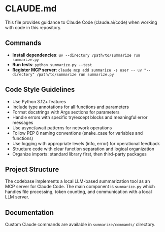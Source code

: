 # CLAUDE.md

This file provides guidance to Claude Code (claude.ai/code) when working with code in this repository.

## Commands

- **Install dependencies**: `uv --directory /path/to/summarize run summarize.py`
- **Run tests**: `python summarize.py --test`
- **Register MCP server**: `claude mcp add summarize -s user -- uv "--directory" /path/to/summarize run summarize.py`

## Code Style Guidelines

- Use Python 3.12+ features
- Include type annotations for all functions and parameters
- Format docstrings with Args sections for parameters
- Handle errors with specific try/except blocks and meaningful error messages
- Use async/await patterns for network operations
- Follow PEP 8 naming conventions (snake_case for variables and functions)
- Use logging with appropriate levels (info, error) for operational feedback
- Structure code with clear function separation and logical organization
- Organize imports: standard library first, then third-party packages

## Project Structure

The codebase implements a local LLM-based summarization tool as an MCP server for Claude Code. The main component is `summarize.py` which handles file processing, token counting, and communication with a local LLM server.

## Documentation

Custom Claude commands are available in `summarize/commands/` directory.